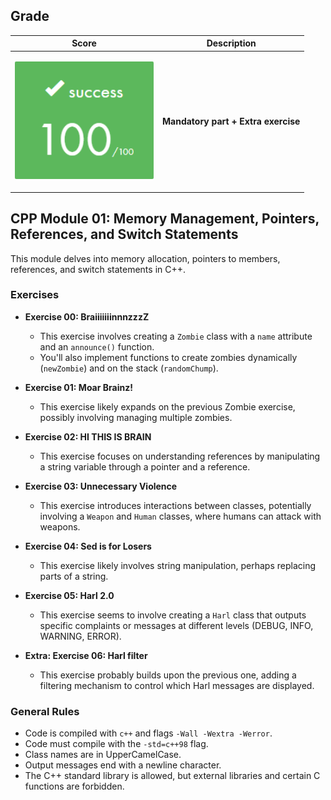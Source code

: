 ## Grade

| **Score**           | **Description**     |
|-----------------------|---------------|
| <p align="center"><img width="222px" alt="170px" src="https://github.com/BishopVK/Cursus-42Madrid/blob/main/lvl4/CPP_Module/CPP_Module_01/img/Score_100.png"></p> | **Mandatory part + Extra exercise** |

## CPP Module 01: Memory Management, Pointers, References, and Switch Statements

This module delves into memory allocation, pointers to members, references, and switch statements in C++.

### Exercises

* **Exercise 00: BraiiiiiiinnnzzzZ**

    * This exercise involves creating a `Zombie` class with a `name` attribute and an `announce()` function.
    * You'll also implement functions to create zombies dynamically (`newZombie`) and on the stack (`randomChump`).
* **Exercise 01: Moar Brainz!**

    * This exercise likely expands on the previous Zombie exercise, possibly involving managing multiple zombies.
* **Exercise 02: HI THIS IS BRAIN**

    * This exercise focuses on understanding references by manipulating a string variable through a pointer and a reference.
* **Exercise 03: Unnecessary Violence**

    * This exercise introduces interactions between classes, potentially involving a `Weapon` and `Human` classes, where humans can attack with weapons.
* **Exercise 04: Sed is for Losers**

    * This exercise likely involves string manipulation, perhaps replacing parts of a string.
* **Exercise 05: Harl 2.0**

    * This exercise seems to involve creating a `Harl` class that outputs specific complaints or messages at different levels (DEBUG, INFO, WARNING, ERROR).
* **Extra: Exercise 06: Harl filter**

    * This exercise probably builds upon the previous one, adding a filtering mechanism to control which Harl messages are displayed.

### General Rules

* Code is compiled with `c++` and flags `-Wall -Wextra -Werror`.
* Code must compile with the `-std=c++98` flag.
* Class names are in UpperCamelCase.
* Output messages end with a newline character.
* The C++ standard library is allowed, but external libraries and certain C functions are forbidden.